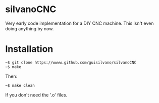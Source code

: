 # silvanoCNC

Very early code implementation for a DIY CNC machine. This isn't even doing anything by now.

# Installation

``` shell
~$ git clone https://wwww.github.com/guisilvano/silvanoCNC
~$ make
```

Then:

``` shell
~$ make clean
```

If you don't need the '.o' files.
